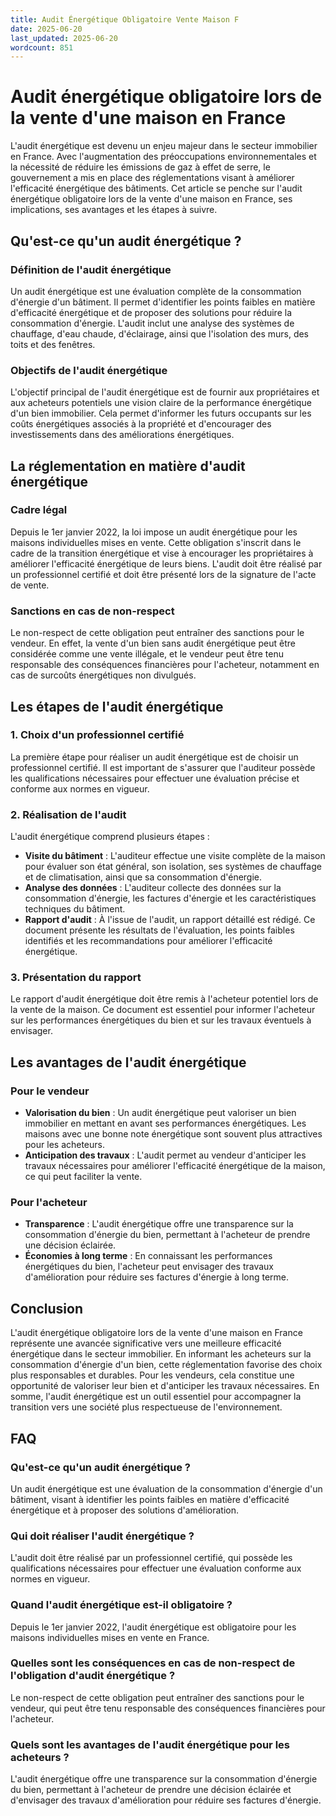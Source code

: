 ```yaml
---
title: Audit Énergétique Obligatoire Vente Maison F
date: 2025-06-20
last_updated: 2025-06-20
wordcount: 851
---
```


# Audit énergétique obligatoire lors de la vente d'une maison en France

L'audit énergétique est devenu un enjeu majeur dans le secteur immobilier en France. Avec l'augmentation des préoccupations environnementales et la nécessité de réduire les émissions de gaz à effet de serre, le gouvernement a mis en place des réglementations visant à améliorer l'efficacité énergétique des bâtiments. Cet article se penche sur l'audit énergétique obligatoire lors de la vente d'une maison en France, ses implications, ses avantages et les étapes à suivre.

## Qu'est-ce qu'un audit énergétique ?

### Définition de l'audit énergétique

Un audit énergétique est une évaluation complète de la consommation d'énergie d'un bâtiment. Il permet d'identifier les points faibles en matière d'efficacité énergétique et de proposer des solutions pour réduire la consommation d'énergie. L'audit inclut une analyse des systèmes de chauffage, d'eau chaude, d'éclairage, ainsi que l'isolation des murs, des toits et des fenêtres.

### Objectifs de l'audit énergétique

L'objectif principal de l'audit énergétique est de fournir aux propriétaires et aux acheteurs potentiels une vision claire de la performance énergétique d'un bien immobilier. Cela permet d'informer les futurs occupants sur les coûts énergétiques associés à la propriété et d'encourager des investissements dans des améliorations énergétiques.

## La réglementation en matière d'audit énergétique

### Cadre légal

Depuis le 1er janvier 2022, la loi impose un audit énergétique pour les maisons individuelles mises en vente. Cette obligation s'inscrit dans le cadre de la transition énergétique et vise à encourager les propriétaires à améliorer l'efficacité énergétique de leurs biens. L'audit doit être réalisé par un professionnel certifié et doit être présenté lors de la signature de l'acte de vente.

### Sanctions en cas de non-respect

Le non-respect de cette obligation peut entraîner des sanctions pour le vendeur. En effet, la vente d'un bien sans audit énergétique peut être considérée comme une vente illégale, et le vendeur peut être tenu responsable des conséquences financières pour l'acheteur, notamment en cas de surcoûts énergétiques non divulgués.

## Les étapes de l'audit énergétique

### 1. Choix d'un professionnel certifié

La première étape pour réaliser un audit énergétique est de choisir un professionnel certifié. Il est important de s'assurer que l'auditeur possède les qualifications nécessaires pour effectuer une évaluation précise et conforme aux normes en vigueur.

### 2. Réalisation de l'audit

L'audit énergétique comprend plusieurs étapes :

- **Visite du bâtiment** : L'auditeur effectue une visite complète de la maison pour évaluer son état général, son isolation, ses systèmes de chauffage et de climatisation, ainsi que sa consommation d'énergie.
- **Analyse des données** : L'auditeur collecte des données sur la consommation d'énergie, les factures d'énergie et les caractéristiques techniques du bâtiment.
- **Rapport d'audit** : À l'issue de l'audit, un rapport détaillé est rédigé. Ce document présente les résultats de l'évaluation, les points faibles identifiés et les recommandations pour améliorer l'efficacité énergétique.

### 3. Présentation du rapport

Le rapport d'audit énergétique doit être remis à l'acheteur potentiel lors de la vente de la maison. Ce document est essentiel pour informer l'acheteur sur les performances énergétiques du bien et sur les travaux éventuels à envisager.

## Les avantages de l'audit énergétique

### Pour le vendeur

- **Valorisation du bien** : Un audit énergétique peut valoriser un bien immobilier en mettant en avant ses performances énergétiques. Les maisons avec une bonne note énergétique sont souvent plus attractives pour les acheteurs.
- **Anticipation des travaux** : L'audit permet au vendeur d'anticiper les travaux nécessaires pour améliorer l'efficacité énergétique de la maison, ce qui peut faciliter la vente.

### Pour l'acheteur

- **Transparence** : L'audit énergétique offre une transparence sur la consommation d'énergie du bien, permettant à l'acheteur de prendre une décision éclairée.
- **Économies à long terme** : En connaissant les performances énergétiques du bien, l'acheteur peut envisager des travaux d'amélioration pour réduire ses factures d'énergie à long terme.

## Conclusion

L'audit énergétique obligatoire lors de la vente d'une maison en France représente une avancée significative vers une meilleure efficacité énergétique dans le secteur immobilier. En informant les acheteurs sur la consommation d'énergie d'un bien, cette réglementation favorise des choix plus responsables et durables. Pour les vendeurs, cela constitue une opportunité de valoriser leur bien et d'anticiper les travaux nécessaires. En somme, l'audit énergétique est un outil essentiel pour accompagner la transition vers une société plus respectueuse de l'environnement.

## FAQ

### Qu'est-ce qu'un audit énergétique ?

Un audit énergétique est une évaluation de la consommation d'énergie d'un bâtiment, visant à identifier les points faibles en matière d'efficacité énergétique et à proposer des solutions d'amélioration.

### Qui doit réaliser l'audit énergétique ?

L'audit doit être réalisé par un professionnel certifié, qui possède les qualifications nécessaires pour effectuer une évaluation conforme aux normes en vigueur.

### Quand l'audit énergétique est-il obligatoire ?

Depuis le 1er janvier 2022, l'audit énergétique est obligatoire pour les maisons individuelles mises en vente en France.

### Quelles sont les conséquences en cas de non-respect de l'obligation d'audit énergétique ?

Le non-respect de cette obligation peut entraîner des sanctions pour le vendeur, qui peut être tenu responsable des conséquences financières pour l'acheteur.

### Quels sont les avantages de l'audit énergétique pour les acheteurs ?

L'audit énergétique offre une transparence sur la consommation d'énergie du bien, permettant à l'acheteur de prendre une décision éclairée et d'envisager des travaux d'amélioration pour réduire ses factures d'énergie.
